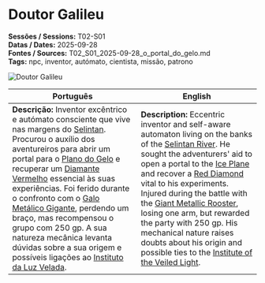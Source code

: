 # Doutor Galileu

**Sessões / Sessions:** T02-S01  
**Datas / Dates:** 2025-09-28  
**Fontes / Sources:** T02_S01_2025-09-28_o_portal_do_gelo.md  
**Tags:** npc, inventor, autómato, cientista, missão, patrono

![Doutor Galileu](npc_blank.png)

| Português | English |
|-----------|----------|
| **Descrição:** Inventor excêntrico e autómato consciente que vive nas margens do [Selintan](selintan.md). Procurou o auxílio dos aventureiros para abrir um portal para o [Plano do Gelo](ice_plan.md) e recuperar um [Diamante Vermelho](red_diamond.md) essencial às suas experiências. Foi ferido durante o confronto com o [Galo Metálico Gigante](galo_metalico_gigante.md), perdendo um braço, mas recompensou o grupo com 250 gp. A sua natureza mecânica levanta dúvidas sobre a sua origem e possíveis ligações ao [Instituto da Luz Velada](instituto_da_luz_velada.md). | **Description:** Eccentric inventor and self-aware automaton living on the banks of the [Selintan River](selintan.md). He sought the adventurers' aid to open a portal to the [Ice Plane](ice_plan.md) and recover a [Red Diamond](red_diamond.md) vital to his experiments. Injured during the battle with the [Giant Metallic Rooster](galo_metalico_gigante.md), losing one arm, but rewarded the party with 250 gp. His mechanical nature raises doubts about his origin and possible ties to the [Institute of the Veiled Light](instituto_da_luz_velada.md). |

